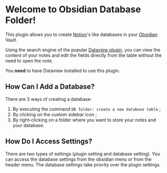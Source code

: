 # Welcome to Obsidian Database Folder!

This plugin allows you to create [Notion](https://www.notion.so)'s like databases in your [Obsidian](https://obsidian.md) Vault.

Using the search engine of the popular [Dataview plugin](https://github.com/blacksmithgu/obsidian-dataview), you can view the content of your notes and edit the fields directly from the table without the need to open the note.

You **need** to have Dataview installed to use this plugin.

## How Can I Add a Database?

There are 3 ways of creating a database:

1. By executing the command `DB folder: create a new database table` ;
2. By clicking on the custom sidebar icon ;
3. By right-clicking on a folder where you want to store your notes and your database.

## How Do I Access Settings?

There are two types of settings (plugin setting and database setting). You can access the database settings from the obsidian menu or from the header menu. The database settings take priority over the plugin settings.

